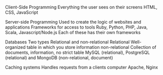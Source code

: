 Client-Side Programming 
	Everything the user sees on their screens
	HTML, CSS, JavaScript
	
Server-side Programming
	Used to create the logic of websites and applications
	Frameworks for access to tools 
	Ruby, Python, PHP, Java, Scala, Javascript/Node.js
		Each of these has their own frameworks 

Databases
	Two types
		Relational and non-relational
			Relational
				Well-organized table in which you store information 
			non-relational
				Collection of documents, information, no strict table
		MySQL (relational), PostgreSQL (relational) and MongoDB (non-relational, document)

Caching systems
	Handles requests from a clients computer
	Apache, Nginx

